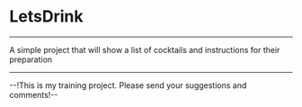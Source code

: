 # LetsDrink

***
A simple project that will show a list of cocktails and instructions for their preparation
***

--!This is my training project. Please send your suggestions and comments!--
